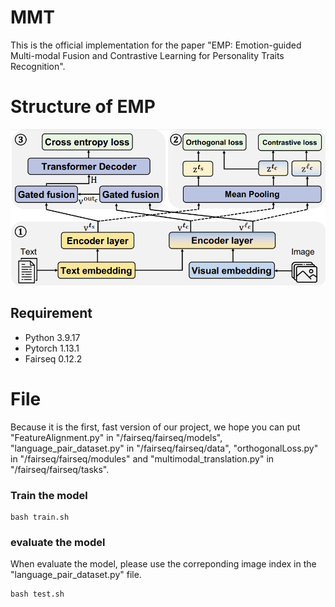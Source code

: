 # MMT

This is the official implementation for the paper "EMP: Emotion-guided Multi-modal Fusion and Contrastive
Learning for Personality Traits Recognition".

# Structure of EMP
![image](modelstructure.png)

## Requirement
- Python  3.9.17
- Pytorch 1.13.1
- Fairseq 0.12.2

# File 
Because it is the first, fast version of our project, we hope you can put "FeatureAlignment.py" in "/fairseq/fairseq/models", "language_pair_dataset.py" in "/fairseq/fairseq/data", "orthogonalLoss.py" in "/fairseq/fairseq/modules" and "multimodal_translation.py" in "/fairseq/fairseq/tasks".

### Train the model
```
bash train.sh
```

### evaluate the model
When evaluate the model, please use the correponding image index in the "language_pair_dataset.py" file.
```
bash test.sh
```
